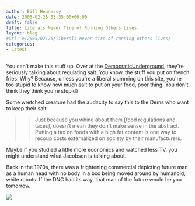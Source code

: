 ```yaml
---
author: Bill Hennessy
date: 2005-02-25 03:35:00+00:00
draft: false
title: Liberals Never Tire of Running Others Lives
layout: blog
#url: e/2005/02/25/liberals-never-tire-of-running-others-lives/
categories:
- Latest
---
```


You can't make this stuff up. Over at the [DemocraticUnderground](https://www.democraticunderground.com/discuss/duboard.php?az=show_mesg&forum=102&topic_id=1263290&mesg_id=1263290), they're seriously talking about regulating salt. You know, the stuff you put on french fries. Why? Because, unless you're a liberal slumming on this site, you're too stupid to know how much salt to put on your food, poor thing. You don't think they think you're stupid?




Some wretched creature had the audacity to say this to the Dems who want to keep their salt:




> 

> 
> > 

>> 
>> Just because you whine about them [food regulations and taxes], doesn't mean they don't make sense in the abstract. Putting a tax on foods with a high fat content is one way to recoup costs externalized on society by their manufacturers.   
  
Maybe if you studied a little more economics and watched less TV, you might understand what Jacobson is talking about.
>> 
>> 
> 
> 




Back in the 1970s, there was a frightening commercial depicting future man as a human head with no body in a box being moved around by humanoid, white robots. If the DNC had its way, that man of the future would be you tomorrow. 




![](https://blog.billhennessy.com/aggbug.aspx?PostID=1230)

